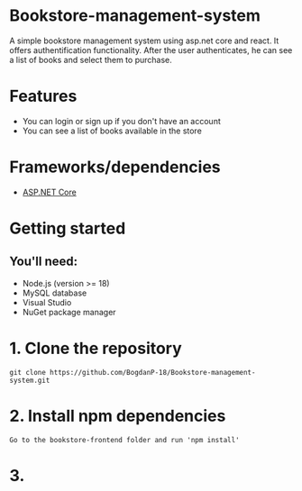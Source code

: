 # Bookstore-management-system
A simple bookstore management system using asp.net core and react. It offers authentification functionality. After the user authenticates, he can see a list of books and select them to purchase.


# Features
- You can login or sign up if you don't have an account
- You can see a list of books available in the store

# Frameworks/dependencies
- [ASP.NET Core](https://learn.microsoft.com/en-us/aspnet/core/introduction-to-aspnet-core?view=aspnetcore-8.0)

# Getting started
## You'll need:
- Node.js (version >= 18)
- MySQL database
- Visual Studio
- NuGet package manager

# 1. Clone the repository
    git clone https://github.com/BogdanP-18/Bookstore-management-system.git
    
# 2. Install npm dependencies
    Go to the bookstore-frontend folder and run 'npm install'

# 3. 